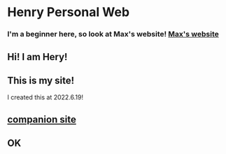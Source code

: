 # Henry Personal Web
### I'm a beginner here, so look at Max's website! [Max's website](https://qqiumax.github.io/blog/)
## Hi! I am Hery!
## This is my site!
I created this at 2022.6.19!
## [companion site](https://qqiumax.github.io/)
## OK
